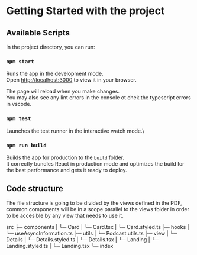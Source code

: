 # Getting Started with the project

## Available Scripts

In the project directory, you can run:

### `npm start`

Runs the app in the development mode.\
Open [http://localhost:3000](http://localhost:3000) to view it in your browser.

The page will reload when you make changes.\
You may also see any lint errors in the console ot chek the typescript errors in vscode.

### `npm test`

Launches the test runner in the interactive watch mode.\

### `npm run build`

Builds the app for production to the `build` folder.\
It correctly bundles React in production mode and optimizes the build for the best performance and gets it ready to deploy.

## Code structure

The file structure is going to be divided by the views defined in the PDF, common components will be in a scope parallel to the views folder in order to be accesible by any view that needs to use it.

src
├─ components
| └─ Card
| └─ Card.tsx
| └─ Card.styled.ts
├─ hooks
| └─ useAsyncInformation.ts
├─ utils
| └─ Podcast.utils.ts
├─ view
| └─ Details
| └─ Details.styled.ts
| └─ Details.tsx
| └─ Landing
| └─ Landing.styled.ts
| └─ Landing.tsx
└─ index
